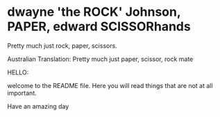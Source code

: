 # dwayne 'the ROCK' Johnson, PAPER, edward SCISSORhands
Pretty much just rock, paper, scissors.

Australian Translation: Pretty much just paper, scissor, rock mate

HELLO:

welcome to the README file. Here you will read things that are not at all important.

Have an amazing day
